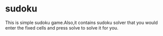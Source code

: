 # sudoku
This is simple sudoku game.Also,it contains sudoku solver that you would enter the fixed cells and press solve to solve it for you.

